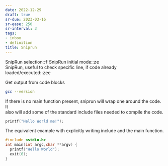 ```yaml
---
date: 2022-12-29
draft: true
sr-due: 2023-03-16
sr-ease: 250
sr-interval: 3
tags:
- inbox
- definition
title: Sniprun
---
```

   
SnipRun selection::<kbd>f</kbd> SnipRun initial mode::<kbd><leader>ze</kbd>   
SnipRun, useful to check specific line, if code already   
loaded/executed::<kbd><leader>zee</kbd>   
   
Get output from code blocks   
   
```bash
gcc --version
```
   
   
If there is no main function present, sniprun will wrap one around the code. It   
also will add some of the standard include files needed to compile the code.   
   
```c
printf("Hello World me!");
```
   
   
The equivalent example with explicitly writing include and the main function.   
   
```c
#include <stdio.h>
int main(int argc,char **argv) {
  printf("Hello World");
  exit(0);
}
```
   
   
<!-- TODO: add more examples -->